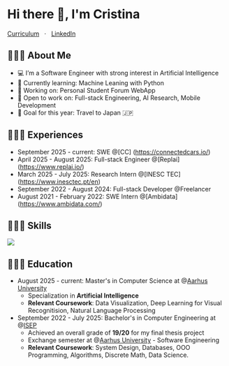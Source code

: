 # Hi there 👋, I'm Cristina 

[Curriculum](./curriculum.pdf) &nbsp; · &nbsp; [LinkedIn](https://www.linkedin.com/in/semikiina/)

## 💁🏼‍♀️ About Me
- 💻 I’m a Software Engineer with strong interest in Artificial Intelligence
- 🌱 Currently learning: Machine Leaning with Python
- 🔭 Working on: Personal Student Forum WebApp
- 🤝 Open to work on: Full-stack Engineering, AI Research, Mobile Development
- 🎯 Goal for this year: Travel to Japan 🇯🇵

## 👩🏼‍💻 Experiences
- September 2025 - current: SWE @[CC] (https://connectedcars.io/)
- April 2025 - August 2025: Full-stack Engineer @[Replai] (https://www.replai.io/)
- March 2025 - July 2025: Research Intern @[INESC TEC] (https://www.inesctec.pt/en)
- September 2022 - August 2024: Full-stack Developer @Freelancer
- August 2021 - February 2022: SWE Intern @[Ambidata] (https://www.ambidata.com/)

## 👩🏼‍🔬 Skills
<p>
  <a href="https://skillicons.dev">
    <img src="https://skillicons.dev/icons?i=c,python,kotlin,java,ts,js,nextjs,prisma,react,postgres,mysql,aws,docker,git,figma" />
  </a>
  <br/>
</p>

## 👩🏼‍🏫 Education
- August 2025 - current: Master's in Computer Science at @[Aarhus University](https://international.au.dk/)
  -  Specialization in **Artificial Intelligence**
  -  **Relevant Coursework**: Data Visualization, Deep Learning for Visual Recognitision, Natural Language Processing
- September 2022 - July 2025: Bachelor's in Computer Engineering at @[ISEP](https://www.isep.ipp.pt/)
  - Achieved an overall grade of **19/20** for my final thesis project
  - Exchange semester at @[Aarhus University](https://international.au.dk/) - Software Engineering
  - **Relevant Coursework**: System Design, Databases, OOO Programming, Algorithms, Discrete Math, Data Science.

